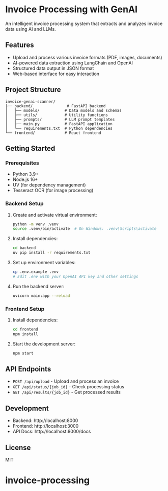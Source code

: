 # Invoice Processing with GenAI

An intelligent invoice processing system that extracts and analyzes invoice data using AI and LLMs.

## Features

- Upload and process various invoice formats (PDF, images, documents)
- AI-powered data extraction using LangChain and OpenAI
- Structured data output in JSON format
- Web-based interface for easy interaction

## Project Structure

```
invoice-genai-scanner/
├── backend/               # FastAPI backend
│   ├── models/           # Data models and schemas
│   ├── utils/            # Utility functions
│   ├── prompts/          # LLM prompt templates
│   ├── main.py           # FastAPI application
│   └── requirements.txt  # Python dependencies
└── frontend/             # React frontend
```

## Getting Started

### Prerequisites

- Python 3.9+
- Node.js 16+
- UV (for dependency management)
- Tesseract OCR (for image processing)

### Backend Setup

1. Create and activate virtual environment:
   ```bash
   python -m venv .venv
   source .venv/bin/activate  # On Windows: .venv\Scripts\activate
   ```

2. Install dependencies:
   ```bash
   cd backend
   uv pip install -r requirements.txt
   ```

3. Set up environment variables:
   ```bash
   cp .env.example .env
   # Edit .env with your OpenAI API key and other settings
   ```

4. Run the backend server:
   ```bash
   uvicorn main:app --reload
   ```

### Frontend Setup

1. Install dependencies:
   ```bash
   cd frontend
   npm install
   ```

2. Start the development server:
   ```bash
   npm start
   ```

## API Endpoints

- `POST /api/upload` - Upload and process an invoice
- `GET /api/status/{job_id}` - Check processing status
- `GET /api/results/{job_id}` - Get processed results

## Development

- Backend: http://localhost:8000
- Frontend: http://localhost:3000
- API Docs: http://localhost:8000/docs

## License

MIT
# invoice-processing

